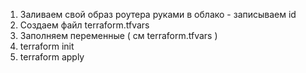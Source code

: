 1) Заливаем свой образ роутера руками в облако - записываем id
2) Создаем файл terraform.tfvars
3) Заполняем переменные ( см terraform.tfvars )
4) terraform init
5) terraform apply
